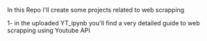 In this Repo I'll create some projects related to web scrapping 

1- in the uploaded YT_ipynb you'll find a very detailed guide to web scrapping using Youtube API 
